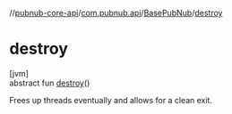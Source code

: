 //[pubnub-core-api](../../../index.md)/[com.pubnub.api](../index.md)/[BasePubNub](index.md)/[destroy](destroy.md)

# destroy

[jvm]\
abstract fun [destroy](destroy.md)()

Frees up threads eventually and allows for a clean exit.
